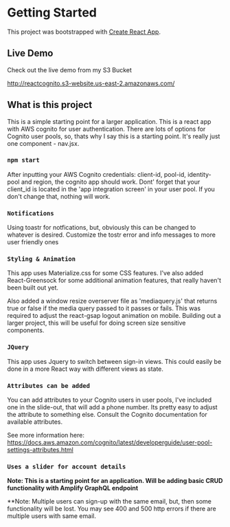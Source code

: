 # Getting Started 

This project was bootstrapped with [Create React App](https://github.com/facebook/create-react-app).

## Live Demo
Check out the live demo from my S3 Bucket

http://reactcognito.s3-website.us-east-2.amazonaws.com/

## What is this project

This is a simple starting point for a larger application.  This is a react app with AWS
cognito for user authentication.  There are lots of options for Cognito user pools, so, thats
why I say this is a starting point.    It's really just one component - nav.jsx.  

### `npm start`

After inputting your AWS Cognito credentials: client-id, pool-id, identity-pool and region,
the cognito app should work.   Dont' forget that your client_id is located in the 'app integration screen' in your user
pool.  If you don't change that, nothing will work. 

### `Notifications`

Using toastr for notfications, but, obviously this can be changed to whatever is desired.
Customize the tostr error and info messages to more user friendly ones

### `Styling & Animation`

This app uses Materialize.css for some CSS features.  I've also added React-Greensock for some additional 
animation features, that really haven't been built out yet.  

Also added a window resize overserver file as 'mediaquery.js' that returns true or false if the media query
passed to it passes or fails.  This was required to adjust the react-gsap logout animation on mobile.  Building
out a larger project, this will be useful for doing screen size sensitive components.

### `JQuery`

This app uses Jquery to switch between sign-in views.  This could easily be done in a more React way with
different views as state.     

### `Attributes can be added`

You can add attributes to your Cognito users in user pools, I've included one in the slide-out, that
will add a phone number.  Its pretty easy to adjust the attribute to something else.  Consult
the Cognito documentation for available attributes.

See more information here:
https://docs.aws.amazon.com/cognito/latest/developerguide/user-pool-settings-attributes.html

### `Uses a slider for account details`

**Note: This is a starting point for an application.  Will be adding basic CRUD functionality with Amplify GraphQL endpoint**

**Note: Multiple users can sign-up with the same email, but, then some functionality will
be lost.  You may see 400 and 500 http errors if there are multiple users with same email.
